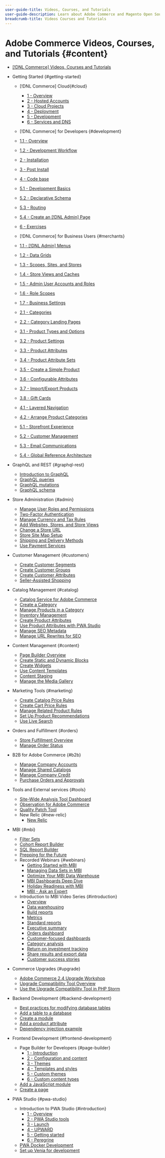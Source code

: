 ```yaml
---
user-guide-title: Videos, Courses, and Tutorials
user-guide-description: Learn about Adobe Commerce and Magento Open Source through videos, courses, and tutorials. 
breadcrumb-title: Videos Courses and Tutorials
---
```


# Adobe Commerce Videos, Courses, and Tutorials {#content}

+ [[!DNL Commerce] Videos, Courses and Tutorials](overview.md)
+ Getting Started {#getting-started}
  + [!DNL Commerce] Cloud{#cloud}
    + [1 - Overview](../cloud/1-overview.md)
    + [2 - Hosted Accounts](../cloud/2-accounts.md)
    + [3 - Cloud Projects](../cloud/3-projects.md)
    + [4 - Deployment](../cloud/4-deployment.md)
    + [5 - Development](../cloud/5-dev-config.md)
    + [6 - Services and DNS](../cloud/6-launch.md)

  + [!DNL Commerce] for Developers {#development}
  + [1.1 - Overview](../backend-development/backend-1-1-overview.md)
  + [1.2 - Development Workflow](../backend-development/backend-1-2-workflow.md)
  + [2 - Installation](../backend-development/backend-2-install.md)
  + [3 - Post Install](../backend-development/backend-3-post-install.md)
  + [4 - Code base](../backend-development/backend-4-code-base.md)
  + [5.1 - Development Basics](../backend-development/backend-5-1-dev-basics.md)
  + [5.2 - Declarative Schema](../backend-development/backend-5-2-declarative-schema.md)
  + [5.3 - Routing](../backend-development/backend-5-3-routing.md)
  + [5.4 - Create an [!DNL Admin] Page](../backend-development/backend-5-4-admin-page.md)
  + [6 - Exercises](../backend-development/backend-6-practice.md)

  + [!DNL Commerce] for Business Users {#merchants}
  + [1.1 - [!DNL Admin] Menus](../site-management/introduction/1-1-menus.md)
  + [1.2 - Data Grids](../site-management/introduction/1-2-data-grids.md)
  + [1.3 - Scopes, Sites, and Stores](../site-management/introduction/1-3-apps-scopes-sites-stores.md)
  + [1.4 - Store Views and Caches](../site-management/introduction/1-4-store-views-cache.md)
  + [1.5 - Admin User Accounts and Roles](../site-management/introduction/1-5-users-roles.md)
  + [1.6 - Role Scopes](../site-management/introduction/1-6-role-scopes.md)
  + [1.7 - Business Settings](../site-management/introduction/1-7-business-settings.md)
  + [2.1 - Categories](../site-management/introduction/2-1-categories.md)
  + [2.2 - Category Landing Pages](../site-management/introduction/2-2-category-landing-page.md)
  + [3.1 - Product Types and Options](../site-management/introduction/3-1-product-types-options.md)
  + [3.2 - Product Settings](../site-management/introduction/3-2-product-settings.md)
  + [3.3 - Product Attributes](../site-management/introduction/3-3-product-attributes.md)
  + [3.4 - Product Attribute Sets](../site-management/introduction/3-4-product-attribute-sets.md)
  + [3.5 - Create a Simple Product](../site-management/introduction/3-5-create-simple-product.md)
  + [3.6 - Configurable Attributes](../site-management/introduction/3-6-configurable-attributes.md)
  + [3.7 - Import/Export Products](../site-management/introduction/3-7-import-export-products.md)
  + [3.8 - Gift Cards](../site-management/introduction/3-8-gift-cards.md)
  + [4.1 - Layered Navigation](../site-management/introduction/4-1-layered-navigation.md)
  + [4.2 - Arrange Product Categories](../site-management/introduction/4-2-arrange-product-categories.md)
  + [5.1 - Storefront Experience](../site-management/introduction/5-1-storefront-experience.md)
  + [5.2 - Customer Management](../site-management/introduction/5-2-customer-management.md)
  + [5.3 - Email Communications](../site-management/introduction/5-3-store-communications.md)
  + [5.4 - Global Reference Architecture](https://experienceleague.adobe.com/docs/commerce-operations/implementation-playbook/architecture/global-reference.html) 

+ GraphQL and REST {#graphql-rest}
  + [Introduction to GraphQL](../graphql-rest/intro-graphql.md)
  + [GraphQL queries](../graphql-rest/graphql-queries.md)
  + [GraphQL mutations](../graphql-rest/graphql-mutations.md)
  + [GraphQL schema](../graphql-rest/graphql-schema.md)

+ Store Administration {#admin}
  + [Manage User Roles and Permissions](../site-management/users-roles-permissions.md)
  + [Two-Factor Authentication](../site-management/two-factor-authentication.md)
  + [Manage Currency and Tax Rules](../site-management/currency-tax-rules.md)
  + [Add Websites, Stores, and Store Views](../site-management/add-websites-stores-views.md)
  + [Change a Store URL](../site-management/change-store-url.md)
  + [Store Site Map Setup](../site-management/site-map-setup.md)
  + [Shipping and Delivery Methods](../site-management/shipping-delivery.md)
  + [Use Payment Services](../site-management/payment-services.md)


+ Customer Management {#customers}
  + [Create Customer Segments](../site-management/customer-segments.md)
  + [Create Customer Groups](../site-management/customer-groups.md)
  + [Create Customer Attributes](../site-management/customer-attributes.md)
  + [Seller-Assisted Shopping](../site-management/seller-assisted-shopping.md)

+ Catalog Management {#catalog}
  + [Catalog Service for Adobe Commerce](../site-management/catalog-service.md)
  + [Create a Category](../site-management/category-create.md)
  + [Manage Products in a Category](../site-management/category-products.md)
  + [Inventory Management](../site-management/inventory-management.md)
  + [Create Product Attributes](../site-management/product-attributes-create.md)
  + [Use Product Attributes with PWA Studio](../site-management/product-attributes-pwa.md)
  + [Manage SEO Metadata](../site-management/seo-metadata.md)
  + [Manage URL Rewrites for SEO](../site-management/seo-url-rewrites.md)

+ Content Management {#content}
  + [Page Builder Overview](../site-management/page-builder-overview.md)
  + [Create Static and Dynamic Blocks](../site-management/static-dynamic-blocks.md)
  + [Create Widgets](../site-management/widgets.md)
  + [Use Content Templates](../site-management/content-templates.md)
  + [Content Staging](../site-management/content-staging.md)
  + [Manage the Media Gallery](../site-management/media-gallery.md)

+ Marketing Tools {#marketing}
  + [Create Catalog Price Rules](../site-management/catalog-price-rules.md)
  + [Create Cart Price Rules](../site-management/cart-price-rules.md)
  + [Manage Related Product Rules](../site-management/related-product-rules.md)
  + [Set Up Product Recommendations](../site-management/product-recommendations.md)
  + [Use Live Search](../site-management/live-search.md)

+ Orders and Fulfillment {#orders}
  + [Store Fulfillment Overview](../site-management/store-fulfillment.md)
  + [Manage Order Status](../site-management/order-status.md)

+ B2B for Adobe Commerce {#b2b}
  + [Manage Company Accounts](../b2b/company-accounts.md)
  + [Manage Shared Catalogs](../b2b/shared-catalogs.md)
  + [Manage Company Credit](../b2b/company-credit.md)
  + [Purchase Orders and Approvals](../b2b/purchase-orders.md)

+ Tools and External services {#tools}
  + [Site-Wide Analysis Tool Dashboard](../tools/site-wide-analysis-tool.md)
  + [Observation for Adobe Commerce](../tools/observation-tool.md)
  + [Quality Patch Tool](../tools/quality-patch-tool.md)
  + New Relic {#new-relic}
    + [New Relic](../new-relic/malicious-ip.md)

+ MBI {#mbi}
  + [Filter Sets](../business-intelligence/filter-sets.md)
  + [Cohort Report Builder](../business-intelligence/cohort-report-builder.md)
  + [SQL Report Builder](../business-intelligence/sql-report-builder.md)
  + [Prepping for the Future](../business-intelligence/prepare-for-future.md)  
  + Recorded Webinars {#webinars}
    + [Getting Started with MBI](https://experienceleague.adobe.com/docs/commerce-events/events/mbi/2021/getting-started.html)
    + [Managing Data Sets in MBI](https://experienceleague.adobe.com/docs/commerce-events/events/mbi/2022/manage-data-sets.html)
    + [Optimize Your MBI Data Warehouse](https://experienceleague.adobe.com/docs/commerce-events/events/mbi/2021/optimize-data-warehouse.html)
    + [MBI Dashboards Deep Dive](https://experienceleague.adobe.com/docs/commerce-events/events/mbi/2021/dashboards-deep-dive.html)
    + [Holiday Readiness with MBI](https://experienceleague.adobe.com/docs/commerce-events/events/mbi/2021/holiday-readiness.html)
    + [MBI - Ask an Expert](https://experienceleague.adobe.com/docs/commerce-events/events/mbi/2021/ask-expert.html)
  + Introduction to MBI Video Series {#introduction}
    + [Overview](../business-intelligence/1-overview.md)
    + [Data warehousing](../business-intelligence/2-data-warehousing.md)
    + [Build reports](../business-intelligence/3-build-reports.md)
    + [Metrics](../business-intelligence/4-metrics.md)
    + [Standard reports](../business-intelligence/5-standard-reports.md)
    + [Executive summary](../business-intelligence/6-executive-summary-dashboard.md)
    + [Orders dashboard](../business-intelligence/7-orders-dashboard.md)
    + [Customer-focused dashboards](../business-intelligence/8-customer-focused-dashboards.md)
    + [Category analysis](../business-intelligence/9-category-analysis.md)
    + [Return on investment tracking](../business-intelligence/10-roi-tracking.md)
    + [Share results and export data](../business-intelligence/11-share-results-export-data.md)
    + [Customer success stories](../business-intelligence/12-customer-success.md)

+ Commerce Upgrades {#upgrade}
  + [Adobe Commerce 2.4 Upgrade Workshop](../upgrade/2.4-upgrade-workshop.md)
  + [Upgrade Compatibility Tool Overview](../upgrade/upgrade-compatibility-tool-overview.md)
  + [Use the Upgrade Compatibility Tool in PHP Storm](../upgrade/uct-phpstorm.md)

+ Backend Development {#backend-development}
  + [Best practices for modifying database tables](https://experienceleague.adobe.com/docs/commerce-operations/implementation-playbook/best-practices/development/modifying-core-and-third-party-tables.html)
  + [Add a table to a database](../backend-development/new-db-table.md)
  + [Create a module](../backend-development/create-module.md)
  + [Add a product attribute](../backend-development/add-product-attribute.md)
  + [Dependency injection example](../backend-development/dependency-injection.md)

+ Frontend Development {#frontend-development}
  + Page Builder for Developers {#page-builder}
    + [1 - Introduction](../frontend-development/page-builder/1-intro-case-studies.md)
    + [2 - Configuration and content](../frontend-development/page-builder/2-config-create-content.md)
    + [3 - Themes](../frontend-development/page-builder/3-themes.md)
    + [4 - Templates and styles](../frontend-development/page-builder/4-admin-templates-apply-styles.md)
    + [5 - Custom themes](../frontend-development/page-builder/5-customize-theme.md)
    + [6 - Custom content types](../frontend-development/page-builder/6-custom-content-types.md)
  + [Add a JavaScript module](../frontend-development/add-javascript-module.md)
  + [Create a page](../frontend-development/create-page.md)

+ PWA Studio {#pwa-studio}
  + Introduction to PWA Studio {#introduction}
    + [1 - Overview](../pwa/introduction/1-overview.md)
    + [2 - PWA Studio tools](../pwa/introduction/2-pwa-studio-tools.md)
    + [3 - Launch](../pwa/introduction/3-launch.md)
    + [4 - UPWARD](../pwa/introduction/4-upward.md)
    + [5 - Getting started](../pwa/introduction/5-getting-started.md)
    + [6 - Peregrine](../pwa/introduction/6-peregrine.md)
  + [PWA Docker Development](../pwa/pwa-docker-development.md)
  + [Set up Venia for development](../pwa/set-up-venia-for-dev.md)

